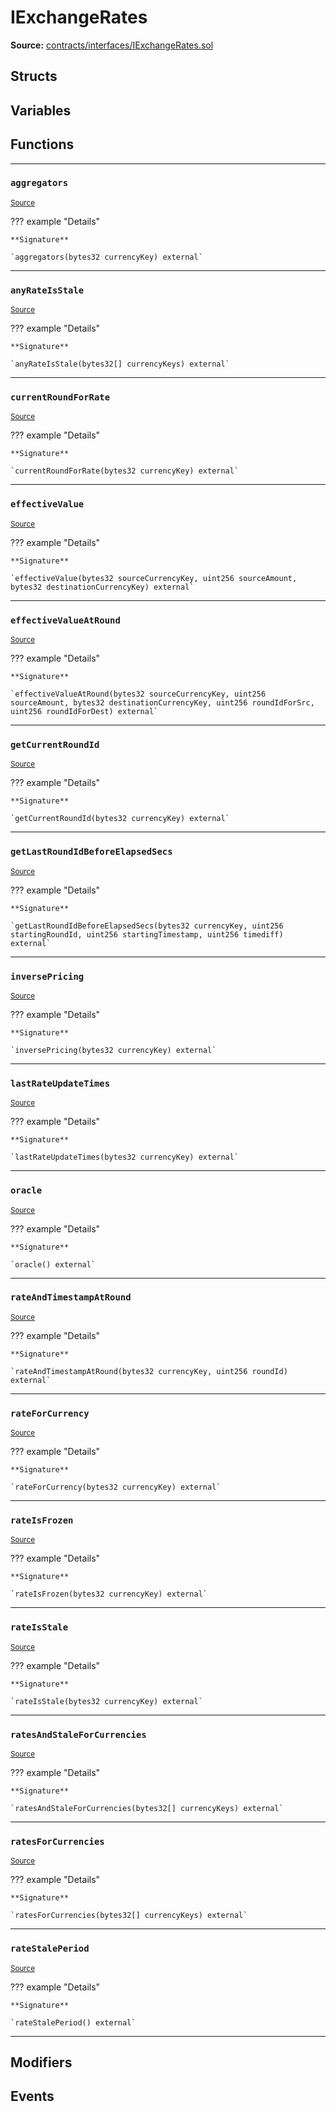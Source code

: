 # IExchangeRates

**Source:** [contracts/interfaces/IExchangeRates.sol](https://github.com/Synthetixio/synthetix/tree/develop/contracts/interfaces/IExchangeRates.sol)

## Structs

## Variables

## Functions

---

### `aggregators`
<sub>[Source](https://github.com/Synthetixio/synthetix/tree/develop/contracts/interfaces/IExchangeRates.sol#L6)</sub>

??? example "Details"

    **Signature**

    `aggregators(bytes32 currencyKey) external`

---

### `anyRateIsStale`
<sub>[Source](https://github.com/Synthetixio/synthetix/tree/develop/contracts/interfaces/IExchangeRates.sol#L8)</sub>

??? example "Details"

    **Signature**

    `anyRateIsStale(bytes32[] currencyKeys) external`

---

### `currentRoundForRate`
<sub>[Source](https://github.com/Synthetixio/synthetix/tree/develop/contracts/interfaces/IExchangeRates.sol#L10)</sub>

??? example "Details"

    **Signature**

    `currentRoundForRate(bytes32 currencyKey) external`

---

### `effectiveValue`
<sub>[Source](https://github.com/Synthetixio/synthetix/tree/develop/contracts/interfaces/IExchangeRates.sol#L12)</sub>

??? example "Details"

    **Signature**

    `effectiveValue(bytes32 sourceCurrencyKey, uint256 sourceAmount, bytes32 destinationCurrencyKey) external`

---

### `effectiveValueAtRound`
<sub>[Source](https://github.com/Synthetixio/synthetix/tree/develop/contracts/interfaces/IExchangeRates.sol#L18)</sub>

??? example "Details"

    **Signature**

    `effectiveValueAtRound(bytes32 sourceCurrencyKey, uint256 sourceAmount, bytes32 destinationCurrencyKey, uint256 roundIdForSrc, uint256 roundIdForDest) external`

---

### `getCurrentRoundId`
<sub>[Source](https://github.com/Synthetixio/synthetix/tree/develop/contracts/interfaces/IExchangeRates.sol#L26)</sub>

??? example "Details"

    **Signature**

    `getCurrentRoundId(bytes32 currencyKey) external`

---

### `getLastRoundIdBeforeElapsedSecs`
<sub>[Source](https://github.com/Synthetixio/synthetix/tree/develop/contracts/interfaces/IExchangeRates.sol#L28)</sub>

??? example "Details"

    **Signature**

    `getLastRoundIdBeforeElapsedSecs(bytes32 currencyKey, uint256 startingRoundId, uint256 startingTimestamp, uint256 timediff) external`

---

### `inversePricing`
<sub>[Source](https://github.com/Synthetixio/synthetix/tree/develop/contracts/interfaces/IExchangeRates.sol#L35)</sub>

??? example "Details"

    **Signature**

    `inversePricing(bytes32 currencyKey) external`

---

### `lastRateUpdateTimes`
<sub>[Source](https://github.com/Synthetixio/synthetix/tree/develop/contracts/interfaces/IExchangeRates.sol#L45)</sub>

??? example "Details"

    **Signature**

    `lastRateUpdateTimes(bytes32 currencyKey) external`

---

### `oracle`
<sub>[Source](https://github.com/Synthetixio/synthetix/tree/develop/contracts/interfaces/IExchangeRates.sol#L47)</sub>

??? example "Details"

    **Signature**

    `oracle() external`

---

### `rateAndTimestampAtRound`
<sub>[Source](https://github.com/Synthetixio/synthetix/tree/develop/contracts/interfaces/IExchangeRates.sol#L49)</sub>

??? example "Details"

    **Signature**

    `rateAndTimestampAtRound(bytes32 currencyKey, uint256 roundId) external`

---

### `rateForCurrency`
<sub>[Source](https://github.com/Synthetixio/synthetix/tree/develop/contracts/interfaces/IExchangeRates.sol#L51)</sub>

??? example "Details"

    **Signature**

    `rateForCurrency(bytes32 currencyKey) external`

---

### `rateIsFrozen`
<sub>[Source](https://github.com/Synthetixio/synthetix/tree/develop/contracts/interfaces/IExchangeRates.sol#L53)</sub>

??? example "Details"

    **Signature**

    `rateIsFrozen(bytes32 currencyKey) external`

---

### `rateIsStale`
<sub>[Source](https://github.com/Synthetixio/synthetix/tree/develop/contracts/interfaces/IExchangeRates.sol#L55)</sub>

??? example "Details"

    **Signature**

    `rateIsStale(bytes32 currencyKey) external`

---

### `ratesAndStaleForCurrencies`
<sub>[Source](https://github.com/Synthetixio/synthetix/tree/develop/contracts/interfaces/IExchangeRates.sol#L57)</sub>

??? example "Details"

    **Signature**

    `ratesAndStaleForCurrencies(bytes32[] currencyKeys) external`

---

### `ratesForCurrencies`
<sub>[Source](https://github.com/Synthetixio/synthetix/tree/develop/contracts/interfaces/IExchangeRates.sol#L59)</sub>

??? example "Details"

    **Signature**

    `ratesForCurrencies(bytes32[] currencyKeys) external`

---

### `rateStalePeriod`
<sub>[Source](https://github.com/Synthetixio/synthetix/tree/develop/contracts/interfaces/IExchangeRates.sol#L61)</sub>

??? example "Details"

    **Signature**

    `rateStalePeriod() external`

---

## Modifiers

## Events

